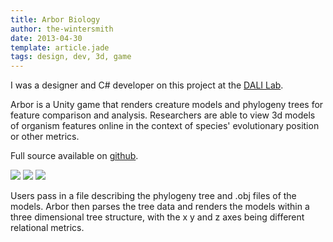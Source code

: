 ```yaml
---
title: Arbor Biology
author: the-wintersmith
date: 2013-04-30
template: article.jade
tags: design, dev, 3d, game
---
```


I was a designer and C# developer on this project at the [DALI Lab](http://dali.dartmouth.edu).

Arbor is a Unity game that renders creature models and phylogeny trees for feature comparison and analysis. Researchers are able to view 3d models of organism features online in the context of species' evolutionary position or other metrics.  

Full source available on [github](https://github.com/dali-lab/arbor/).

![](arbor2.png)
![](arbor1.png)
![](arbor3.png)

Users pass in a file describing the phylogeny tree and .obj files of the models. Arbor then parses the tree data and renders the models within a three dimensional tree structure, with the x y and z axes being different relational metrics.


